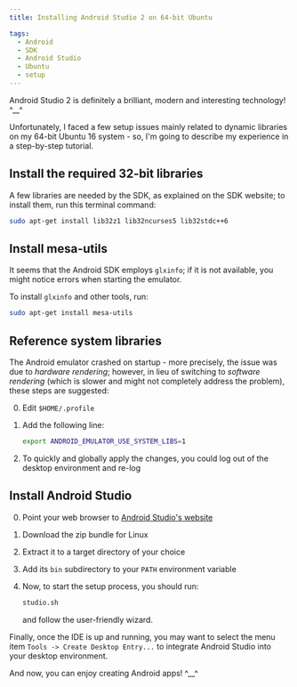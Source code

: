 ```yaml
---
title: Installing Android Studio 2 on 64-bit Ubuntu

tags:
  - Android
  - SDK
  - Android Studio
  - Ubuntu
  - setup
---
```


Android Studio 2 is definitely a brilliant, modern and interesting technology! ^\_\_^

Unfortunately, I faced a few setup issues mainly related to dynamic libraries on my 64-bit Ubuntu 16 system - so, I'm going to describe my experience in a step-by-step tutorial.


## Install the required 32-bit libraries

A few libraries are needed by the SDK, as explained on the SDK website; to install them, run this terminal command:

```bash
sudo apt-get install lib32z1 lib32ncurses5 lib32stdc++6
```

## Install mesa-utils

It seems that the Android SDK employs `glxinfo`; if it is not available, you might notice errors when starting the emulator.

To install `glxinfo` and other tools, run:

```bash
sudo apt-get install mesa-utils
```


## Reference system libraries

The Android emulator crashed on startup - more precisely, the issue was due to *hardware rendering*; however, in lieu of switching to *software rendering* (which is slower and might not completely address the problem), these steps are suggested:

0. Edit `$HOME/.profile`

0. Add the following line:

   ```bash
   export ANDROID_EMULATOR_USE_SYSTEM_LIBS=1
   ```

0. To quickly and globally apply the changes, you could log out of the desktop environment and re-log


## Install Android Studio

0. Point your web browser to [Android Studio's website](http://developer.android.com/sdk/)

0. Download the zip bundle for Linux

0. Extract it to a target directory of your choice

0. Add its `bin` subdirectory to your `PATH` environment variable

0. Now, to start the setup process, you should run:

   ```bash
   studio.sh
   ```

   and follow the user-friendly wizard.


Finally, once the IDE is up and running, you may want to select the menu item `Tools -> Create Desktop Entry...` to integrate Android Studio into your desktop environment.


And now, you can enjoy creating Android apps! ^\_\_^

